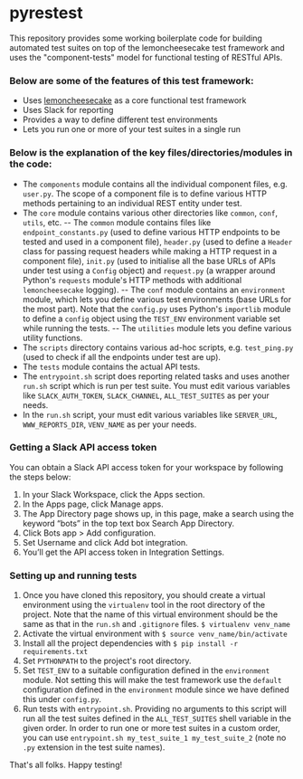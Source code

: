 # pyrestest
This repository provides some working boilerplate code for building automated test suites on top of the lemoncheesecake test framework and uses the "component-tests" model for functional testing of RESTful APIs.

### Below are some of the features of this test framework:
  - Uses [lemoncheesecake](http://lemoncheesecake.io/) as a core functional test framework
  - Uses Slack for reporting
  - Provides a way to define different test environments
  - Lets you run one or more of your test suites in a single run

### Below is the explanation of the key files/directories/modules in the code:
- The `components` module contains all the individual component files, e.g. `user.py`. The scope of a component file is to define various HTTP methods pertaining to an individual REST entity under test.
- The `core` module contains various other directories like `common`, `conf`, `utils`, etc.
-- The `common` module contains files like `endpoint_constants.py` (used to define various HTTP endpoints to be tested and used in a component file), `header.py` (used to define a `Header` class for passing request headers while making a HTTP request in a component file), `init.py` (used to initialise all the base URLs of APIs under test using a `Config` object) and `request.py` (a wrapper around Python's `requests` module's HTTP methods with additional `lemoncheesecake` logging).
-- The `conf` module contains an `environment` module, which lets you define various test environments (base URLs for the most part). Note that the `config.py` uses Python's `importlib` module to define a `config` object using the `TEST_ENV` environment variable set while running the tests.
-- The `utilities` module lets you define various utility functions.
- The `scripts` directory contains various ad-hoc scripts, e.g. `test_ping.py` (used to check if all the endpoints under test are up).
- The `tests` module contains the actual API tests.
- The `entrypoint.sh` script does reporting related tasks and uses another `run.sh` script which is run per test suite. You must edit various variables like `SLACK_AUTH_TOKEN`, `SLACK_CHANNEL`, `ALL_TEST_SUITES` as per your needs.
- In the `run.sh` script, your must edit various variables like `SERVER_URL`, `WWW_REPORTS_DIR`, `VENV_NAME` as per your needs.

### Getting a Slack API access token
You can obtain a Slack API access token for your workspace by following the steps below:
1. In your Slack Workspace, click the Apps section.
2. In the Apps page, click Manage apps.
3. The App Directory page shows up, in this page, make a search using the keyword “bots” in the top text box Search App Directory.
4. Click Bots app > Add configuration.
5. Set Username and click Add bot integration.
6. You’ll get the API access token in Integration Settings.

### Setting up and running tests
1. Once you have cloned this repository, you should create a virtual environment using the `virtualenv` tool in the root directory of the project. Note that the name of this virtual environment should be the same as that in the `run.sh` and `.gitignore` files.
`$ virtualenv venv_name`
2. Activate the virtual environment with `$ source venv_name/bin/activate`
3. Install all the project dependencies with `$ pip install -r requirements.txt`
4. Set `PYTHONPATH` to the project's root directory.
5. Set `TEST_ENV` to a suitable configuration defined in the `environment` module. Not setting this will make the test framework use the `default` configuration defined in the `environment` module since we have defined this under `config.py`.
6. Run tests with `entrypoint.sh`. Providing no arguments to this script will run all the test suites defined in the `ALL_TEST_SUITES` shell variable in the given order. In order to run one or more test suites in a custom order, you can use `entrypoint.sh my_test_suite_1 my_test_suite_2` (note no `.py` extension in the test suite names).

That's all folks. Happy testing!
